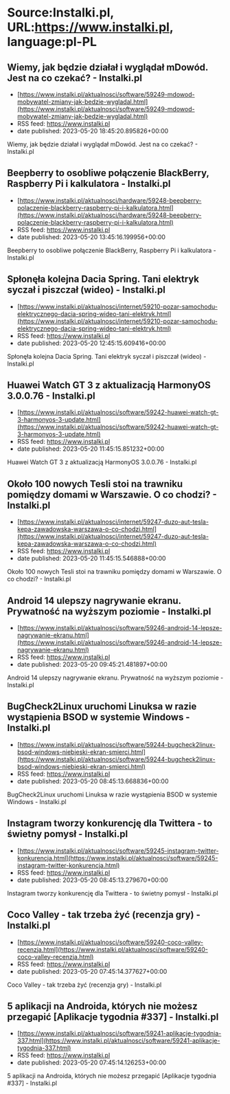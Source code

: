 # Source:Instalki.pl, URL:https://www.instalki.pl, language:pl-PL

## Wiemy, jak będzie działał i wyglądał mDowód. Jest na co czekać? - Instalki.pl
 - [https://www.instalki.pl/aktualnosci/software/59249-mdowod-mobywatel-zmiany-jak-bedzie-wygladal.html](https://www.instalki.pl/aktualnosci/software/59249-mdowod-mobywatel-zmiany-jak-bedzie-wygladal.html)
 - RSS feed: https://www.instalki.pl
 - date published: 2023-05-20 18:45:20.895826+00:00

Wiemy, jak będzie działał i wyglądał mDowód. Jest na co czekać? - Instalki.pl

## Beepberry to osobliwe połączenie BlackBerry, Raspberry Pi i kalkulatora - Instalki.pl
 - [https://www.instalki.pl/aktualnosci/hardware/59248-beepberry-polaczenie-blackberry-raspberry-pi-i-kalkulatora.html](https://www.instalki.pl/aktualnosci/hardware/59248-beepberry-polaczenie-blackberry-raspberry-pi-i-kalkulatora.html)
 - RSS feed: https://www.instalki.pl
 - date published: 2023-05-20 13:45:16.199956+00:00

Beepberry to osobliwe połączenie BlackBerry, Raspberry Pi i kalkulatora - Instalki.pl

## Spłonęła kolejna Dacia Spring. Tani elektryk syczał i piszczał (wideo) - Instalki.pl
 - [https://www.instalki.pl/aktualnosci/internet/59210-pozar-samochodu-elektrycznego-dacia-spring-wideo-tani-elektryk.html](https://www.instalki.pl/aktualnosci/internet/59210-pozar-samochodu-elektrycznego-dacia-spring-wideo-tani-elektryk.html)
 - RSS feed: https://www.instalki.pl
 - date published: 2023-05-20 12:45:15.609416+00:00

Spłonęła kolejna Dacia Spring. Tani elektryk syczał i piszczał (wideo) - Instalki.pl

## Huawei Watch GT 3 z aktualizacją HarmonyOS 3.0.0.76 - Instalki.pl
 - [https://www.instalki.pl/aktualnosci/software/59242-huawei-watch-gt-3-harmonyos-3-update.html](https://www.instalki.pl/aktualnosci/software/59242-huawei-watch-gt-3-harmonyos-3-update.html)
 - RSS feed: https://www.instalki.pl
 - date published: 2023-05-20 11:45:15.851232+00:00

Huawei Watch GT 3 z aktualizacją HarmonyOS 3.0.0.76 - Instalki.pl

## Około 100 nowych Tesli stoi na trawniku pomiędzy domami w Warszawie. O co chodzi? - Instalki.pl
 - [https://www.instalki.pl/aktualnosci/internet/59247-duzo-aut-tesla-kepa-zawadowska-warszawa-o-co-chodzi.html](https://www.instalki.pl/aktualnosci/internet/59247-duzo-aut-tesla-kepa-zawadowska-warszawa-o-co-chodzi.html)
 - RSS feed: https://www.instalki.pl
 - date published: 2023-05-20 11:45:15.546888+00:00

Około 100 nowych Tesli stoi na trawniku pomiędzy domami w Warszawie. O co chodzi? - Instalki.pl

## Android 14 ulepszy nagrywanie ekranu. Prywatność na wyższym poziomie - Instalki.pl
 - [https://www.instalki.pl/aktualnosci/software/59246-android-14-lepsze-nagrywanie-ekranu.html](https://www.instalki.pl/aktualnosci/software/59246-android-14-lepsze-nagrywanie-ekranu.html)
 - RSS feed: https://www.instalki.pl
 - date published: 2023-05-20 09:45:21.481897+00:00

Android 14 ulepszy nagrywanie ekranu. Prywatność na wyższym poziomie - Instalki.pl

## BugCheck2Linux uruchomi Linuksa w razie wystąpienia BSOD w systemie Windows - Instalki.pl
 - [https://www.instalki.pl/aktualnosci/software/59244-bugcheck2linux-bsod-windows-niebieski-ekran-smierci.html](https://www.instalki.pl/aktualnosci/software/59244-bugcheck2linux-bsod-windows-niebieski-ekran-smierci.html)
 - RSS feed: https://www.instalki.pl
 - date published: 2023-05-20 08:45:13.668836+00:00

BugCheck2Linux uruchomi Linuksa w razie wystąpienia BSOD w systemie Windows - Instalki.pl

## Instagram tworzy konkurencję dla Twittera - to świetny pomysł - Instalki.pl
 - [https://www.instalki.pl/aktualnosci/software/59245-instagram-twitter-konkurencja.html](https://www.instalki.pl/aktualnosci/software/59245-instagram-twitter-konkurencja.html)
 - RSS feed: https://www.instalki.pl
 - date published: 2023-05-20 08:45:13.279670+00:00

Instagram tworzy konkurencję dla Twittera - to świetny pomysł - Instalki.pl

## Coco Valley - tak trzeba żyć (recenzja gry) - Instalki.pl
 - [https://www.instalki.pl/aktualnosci/software/59240-coco-valley-recenzja.html](https://www.instalki.pl/aktualnosci/software/59240-coco-valley-recenzja.html)
 - RSS feed: https://www.instalki.pl
 - date published: 2023-05-20 07:45:14.377627+00:00

Coco Valley - tak trzeba żyć (recenzja gry) - Instalki.pl

## 5 aplikacji na Androida, których nie możesz przegapić [Aplikacje tygodnia #337] - Instalki.pl
 - [https://www.instalki.pl/aktualnosci/software/59241-aplikacje-tygodnia-337.html](https://www.instalki.pl/aktualnosci/software/59241-aplikacje-tygodnia-337.html)
 - RSS feed: https://www.instalki.pl
 - date published: 2023-05-20 07:45:14.126253+00:00

5 aplikacji na Androida, których nie możesz przegapić [Aplikacje tygodnia #337] - Instalki.pl

